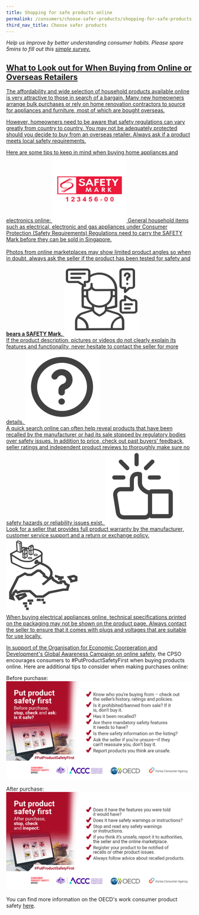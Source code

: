 ```yaml
---
title: Shopping for safe products online
permalink: /consumers/choose-safer-products/shopping-for-safe-products-online/
third_nav_title: Choose safer products
---
```

*Help us improve by better understanding consumer habits. Please spare 5mins to fill out this <a href = "https://form.gov.sg/63a160c3cf15ee00129a4ab4">simple survey.*
## What to Look out for When Buying from Online or Overseas Retailers
The affordability and wide selection of household products available online is very attractive to those in search of a bargain. Many new homeowners arrange bulk purchases or rely on home renovation contractors to source for appliances and furniture, most of which are bought overseas.

However, homeowners need to be aware that safety regulations can vary greatly from country to country. You may not be adequately protected should you decide to buy from an overseas retailer. Always ask if a product meets local safety requirements.

Here are some tips to keep in mind when buying home appliances and electronics online:
<img src="/images/consumers/choose-safer-products/shopping-online/check-for-the-safety-mark.png" style="width:200px;height:180px;">
General household items such as electrical, electronic and gas appliances under Consumer Protection (Safety Requirements) Regulations need to carry the SAFETY Mark before they can be sold in Singapore.<br><br> Photos from online marketplaces may show limited product angles so when in doubt, always ask the seller if the product has been tested for safety and **bears a SAFETY Mark.**
<img src="/images/consumers/choose-safer-products/shopping-online/ask-questions.png" style="width:200px;height:200px;"><br>If the product description, pictures or videos do not clearly explain its features and functionality, never hesitate to contact the seller for more details.
<img src="/images/consumers/choose-safer-products/shopping-online/do-your-homework.png" style="width:200px;height:200px;"><br>A quick search online can often help reveal products that have been recalled by the manufacturer or had its sale stopped by regulatory bodies over safety issues. In addition to price, check out past buyers’ feedback, seller ratings and independent product reviews to thoroughly make sure no safety hazards or reliability issues exist.
<img src="/images/consumers/choose-safer-products/shopping-online/buy-from-official-stores-or-reputable-online-marketplaces.png" style="width:200px;height:200px;"><br>Look for a seller that provides full product warranty by the manufacturer, customer service support and a return or exchange policy.
<img src="/images/consumers/choose-safer-products/shopping-online/is-it-designed-for-use-in-singapore.png" style="width:200px;height:200px;"><br>When buying electrical appliances online, technical specifications printed on the packaging may not be shown on the product page. Always contact the seller to ensure that it comes with plugs and voltages that are suitable for use locally.

In support of the Organisation for Economic Coorperation and Development's [Global Awareness Campaign on online safety](https://www.oecd.org/digital/consumer/put-product-safety-first/), the CPSO encourages consumers to #PutProductSafetyFirst when buying products online. Here are additional tips to consider when making purchases online:

Before purchase:
![OECD1](/images/consumers/OECD-Checklist-Before-Purchase-LS.png)

After purchase:
![OECD1](/images/consumers/OECD-Checklist-After-Purchase-LS.png)
	
You can find more information on the OECD's work consumer product safety [here](https://www.oecd.org/sti/consumer/consumer-product-safety.htm).